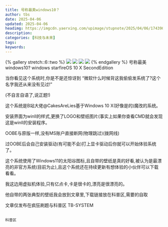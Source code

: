 ```yaml
---
title: 号称最美windows10？
author: tbs
date: 2025-04-06
updated: 2025-04-06
headimg: https://imgcdn.yaerxing.com/upimage/stupnote/2025/04/06/1743908980_20760506_7752.jpg
description: 
categories: [科技与未来]
tags: 
keywords: 
---
```


{% gallery stretch::6::two %}
![](https://imgcdn.yaerxing.com/upimage/stupnote/2025/04/06/1743908980_20760506_7752.jpg)
![](https://imgcdn.yaerxing.com/upimage/stupnote/2025/04/06/1743908981_20760506_1683.jpg)
![](https://imgcdn.yaerxing.com/upimage/stupnote/2025/04/06/1743908981_20760506_3365.jpg)
![](https://imgcdn.yaerxing.com/upimage/stupnote/2025/04/06/1743908982_20760506_5422.jpg)
{% endgallery %}
号称最美 windows10? windows starfireOS 10 X SecondEdition

当你看见这个系统时,你是不是还惊讶到
“微软什么时候背这我偷偷发系统了?这个名字我还从来没有见过!”

(不自言自语了,说正题!)

这个系统是B站大佬@CakesAreLies基于Windows 10 X(好像是的)魔改的系统。

安装界面为winll的样式,更换了LOGO和壁纸图片(事实上如果你查看CMD就会发现这是winll的安装程序。

OOBE与原版一样,没有MS账户直接断网(物理跳过)(拨网线)

过OOBE后会自己安装驱动(有可能不会)打上显卡驱动后你就可以开始体验系统了。

这个系统使用了Windows11的太阳谷图标,且自带的壁纸是真的好看,被认为是最漂亮的非官方系统(目前为止),且这个系统还在持续更新有想体验的小伙伴可以下载看看。

我这边用虚拟机体验,只有亿点卡,卡是很卡的,漂亮是很漂亮的。

他自带的两张典型的壁纸我会放到文章里,下载链接放在科普区,需要的自取

文章仅发布在疯狂刷题与科普区
TB-SYSTEM

                                                                         科普区
